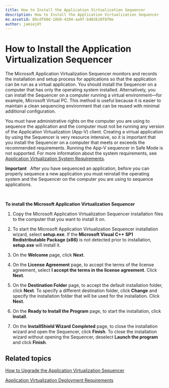 ```yaml
---
title: How to Install the Application Virtualization Sequencer
description: How to Install the Application Virtualization Sequencer
ms.assetid: 89cdf60d-18b0-4204-aa9f-b402610f8f0e
author: jamiejdt
---
```


# How to Install the Application Virtualization Sequencer


The Microsoft Application Virtualization Sequencer monitors and records the installation and setup process for applications so that the application can be run as a virtual application. You should install the Sequencer on a computer that has only the operating system installed. Alternatively, you can install the Sequencer on a computer running a virtual environment—for example, Microsoft Virtual PC. This method is useful because it is easier to maintain a clean sequencing environment that can be reused with minimal additional configuration.

You must have administrative rights on the computer you are using to sequence the application and the computer must not be running any version of the Application Virtualization (App-V) client. Creating a virtual application by using the Sequencer is very resource intensive, so it is important that you install the Sequencer on a computer that meets or exceeds the recommended requirements. Running the App-V sequencer in Safe Mode is not supported. For more information about the system requirements, see [Application Virtualization System Requirements](application-virtualization-system-requirements.md).

**Important**  
After you have sequenced an application, before you can properly sequence a new application you must reinstall the operating system and the Sequencer on the computer you are using to sequence applications.

 

**To install the Microsoft Application Virtualization Sequencer**

1.  Copy the Microsoft Application Virtualization Sequencer installation files to the computer that you want to install it on.

2.  To start the Microsoft Application Virtualization Sequencer installation wizard, select **setup.exe**. If the **Microsoft Visual C++ SP1 Redistributable Package (x86)** is not detected prior to installation, **setup.exe** will install it.

3.  On the **Welcome** page, click **Next**.

4.  On the **License Agreement** page, to accept the terms of the license agreement, select **I accept the terms in the license agreement**. Click **Next**.

5.  On the **Destination Folder** page, to accept the default installation folder, click **Next**. To specify a different destination folder, click **Change** and specify the installation folder that will be used for the installation. Click **Next**.

6.  On the **Ready to Install the Program** page, to start the installation, click **Install**.

7.  On the **InstallShield Wizard Completed** page, to close the installation wizard and open the Sequencer, click **Finish**. To close the installation wizard without opening the Sequencer, deselect **Launch the program** and click **Finish**.

## Related topics


[How to Upgrade the Application Virtualization Sequencer](how-to-upgrade-the-application-virtualization-sequencer.md)

[Application Virtualization Deployment Requirements](application-virtualization-deployment-requirements.md)

 

 





